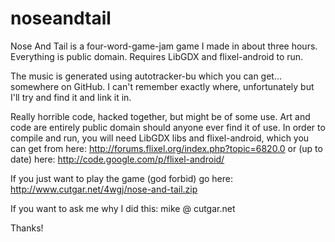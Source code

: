 noseandtail
===========

Nose And Tail is a four-word-game-jam game I made in about three hours. Everything is public domain. Requires LibGDX and flixel-android to run.

The music is generated using autotracker-bu which you can get... somewhere on GitHub. I can't remember exactly where, unfortunately but I'll try and find it and link it in.

Really horrible code, hacked together, but might be of some use. Art and code are entirely public domain should anyone ever find it of use. In order to compile and run, you will need LibGDX libs and flixel-android, which you can get from here: http://forums.flixel.org/index.php?topic=6820.0 or (up to date) here: http://code.google.com/p/flixel-android/

If you just want to play the game (god forbid) go here: http://www.cutgar.net/4wgj/nose-and-tail.zip

If you want to ask me why I did this: mike @ cutgar.net

Thanks!
